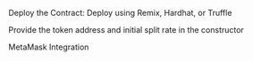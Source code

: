 Deploy the Contract:
Deploy using Remix, Hardhat, or Truffle

Provide the token address and initial split rate in the constructor

MetaMask Integration


